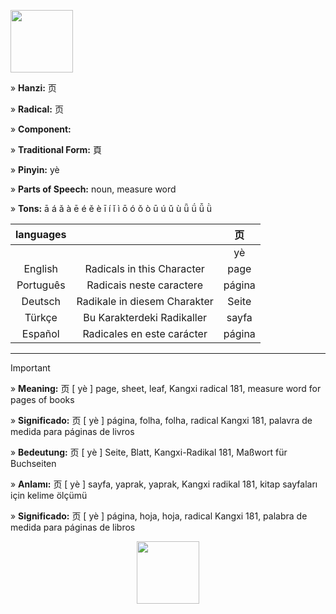 <a href="https://dictionary.writtenchinese.com/worddetail/ye/9130/1/1" target="blank"><img align="center" src="" alt="" height="100" /></a> 

» **Hanzi:** 页

» **Radical:** 页 

» **Component:** 

» **Traditional Form:** 頁

» **Pinyin:** yè

» **Parts of Speech:** noun, measure word

» **Tons:** ā á ǎ à ē é ě è ī í ǐ ì ō ó ǒ ò ū ú ǔ ù ǖ ǘ ǚ ǜ 	

| languages  |  | 页 |
| :---: | :---: | :---: | 
|  |  | yè |
| English | Radicals in this Character | page | 
| Português |Radicais neste caractere | página |
| Deutsch | Radikale in diesem Charakter | Seite |
| Türkçe | Bu Karakterdeki Radikaller | sayfa |
| Español | Radicales en este carácter | página |

***
> [!IMPORTANT]
>
> » **Meaning:** 页 [ yè ] page, sheet, leaf, Kangxi radical 181, measure word for pages of books
>
> » **Significado:** 页 [ yè ] página, folha, folha, radical Kangxi 181, palavra de medida para páginas de livros
>
> » **Bedeutung:** 页 [ yè ] Seite, Blatt, Kangxi-Radikal 181, Maßwort für Buchseiten
>
> » **Anlamı:** 页 [ yè ] sayfa, yaprak, yaprak, Kangxi radikal 181, kitap sayfaları için kelime ölçümü
> 
> » **Significado:** 页 [ yè ] página, hoja, hoja, radical Kangxi 181, palabra de medida para páginas de libros

<p align="center">
<a href="https://en.m.wikipedia.org/wiki/File:%E5%8D%A9-order.gif" target="blank"><img align="center" src="" alt="" height="100" /></a> 
</p>
